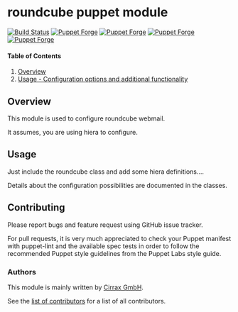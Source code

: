 # roundcube puppet module

[![Build Status](https://travis-ci.org/cirrax/puppet-roundcube.svg?branch=master)](https://travis-ci.org/cirrax/puppet-rouncube)
[![Puppet Forge](https://img.shields.io/puppetforge/v/cirrax/roundcube.svg?style=flat-square)](https://forge.puppetlabs.com/cirrax/roundcube)
[![Puppet Forge](https://img.shields.io/puppetforge/dt/cirrax/roundcube.svg?style=flat-square)](https://forge.puppet.com/cirrax/roundcube)
[![Puppet Forge](https://img.shields.io/puppetforge/e/cirrax/roundcube.svg?style=flat-square)](https://forge.puppet.com/cirrax/roundcube)
[![Puppet Forge](https://img.shields.io/puppetforge/f/cirrax/roundcube.svg?style=flat-square)](https://forge.puppet.com/cirrax/roundcube)

#### Table of Contents

1. [Overview](#overview)
1. [Usage - Configuration options and additional functionality](#usage)


## Overview

This module is used to configure roundcube webmail.

It assumes, you are using hiera to configure.

## Usage

Just include the roundcube class and add some hiera definitions....

Details about the configuration possibilities are documented in the classes.

## Contributing

Please report bugs and feature request using GitHub issue tracker.

For pull requests, it is very much appreciated to check your Puppet manifest with puppet-lint
and the available spec tests  in order to follow the recommended Puppet style guidelines
from the Puppet Labs style guide.

### Authors

This module is mainly written by [Cirrax GmbH](https://cirrax.com).

See the [list of contributors](https://github.com/cirrax/puppet-roundcube/graphs/contributors)
for a list of all contributors.

